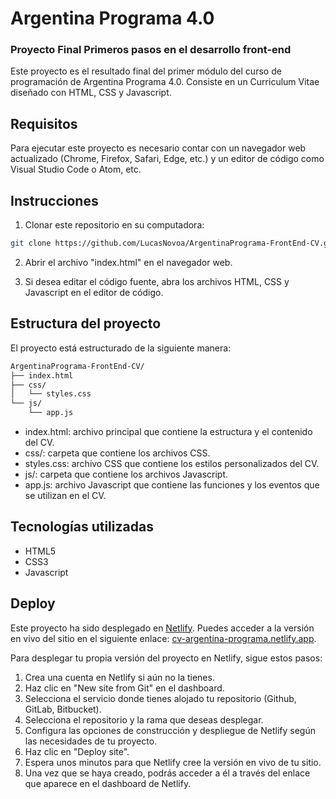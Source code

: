 # Argentina Programa 4.0

### Proyecto Final Primeros pasos en el desarrollo front-end

Este proyecto es el resultado final del primer módulo del curso de programación de Argentina Programa 4.0. Consiste en un Curriculum Vitae diseñado con HTML, CSS y Javascript.

## Requisitos

Para ejecutar este proyecto es necesario contar con un navegador web actualizado (Chrome, Firefox, Safari, Edge, etc.) y un editor de código como Visual Studio Code o Atom, etc.

## Instrucciones

1. Clonar este repositorio en su computadora:

```bash
git clone https://github.com/LucasNovoa/ArgentinaPrograma-FrontEnd-CV.git
```

2. Abrir el archivo "index.html" en el navegador web.

3. Si desea editar el código fuente, abra los archivos HTML, CSS y Javascript en el editor de código.

## Estructura del proyecto

El proyecto está estructurado de la siguiente manera:

```bash
ArgentinaPrograma-FrontEnd-CV/
├── index.html
├── css/
│   └── styles.css
└── js/
    └── app.js
```

- index.html: archivo principal que contiene la estructura y el contenido del CV.
- css/: carpeta que contiene los archivos CSS.
- styles.css: archivo CSS que contiene los estilos personalizados del CV.
- js/: carpeta que contiene los archivos Javascript.
- app.js: archivo Javascript que contiene las funciones y los eventos que se utilizan en el CV.

## Tecnologías utilizadas
- HTML5
- CSS3
- Javascript

## Deploy

Este proyecto ha sido desplegado en [Netlify](https://www.netlify.com/). Puedes acceder a la versión en vivo del sitio en el siguiente enlace: [cv-argentina-programa.netlify.app](https://cv-argentina-programa.netlify.app/).

Para desplegar tu propia versión del proyecto en Netlify, sigue estos pasos:

1. Crea una cuenta en Netlify si aún no la tienes.
2. Haz clic en "New site from Git" en el dashboard.
3. Selecciona el servicio donde tienes alojado tu repositorio (Github, GitLab, Bitbucket).
4. Selecciona el repositorio y la rama que deseas desplegar.
5. Configura las opciones de construcción y despliegue de Netlify según las necesidades de tu proyecto.
6. Haz clic en "Deploy site".
7. Espera unos minutos para que Netlify cree la versión en vivo de tu sitio.
8. Una vez que se haya creado, podrás acceder a él a través del enlace que aparece en el dashboard de Netlify.
